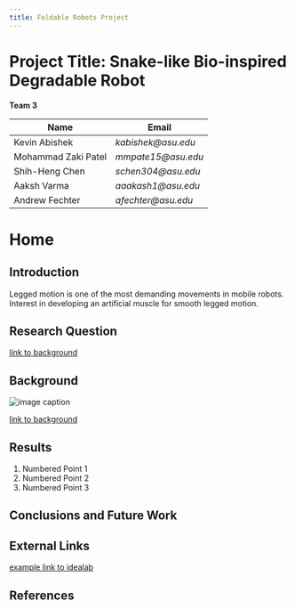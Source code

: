 ```yaml
---
title: Foldable Robots Project 
---
```


# Project Title: Snake-like Bio-inspired Degradable Robot
**Team 3**

|    Name                                 |    Email    |
| -----------                             | ----------- |
| Kevin Abishek                         | _kabishek@asu.edu_      |
| Mohammad Zaki Patel                     |_mmpate15@asu.edu_ |
|  Shih-Heng Chen                  |_schen304@asu.edu_ |
| Aaksh Varma     | _aaakash1@asu.edu_  |
| Andrew Fechter      | _afechter@asu.edu_  |
# Home

## Introduction
Legged motion is one of the most demanding movements in mobile robots. Interest in developing an artificial muscle for smooth legged motion.

## Research Question

[link to background](/background.md)

## Background

![image caption](https://idealab.asu.edu/assets/images/research/jumper1.png)

[link to background](/background.md)

## Results

1. Numbered Point 1
1. Numbered Point 2
1. Numbered Point 3

## Conclusions and Future Work

## External Links

[example link to idealab](https://idealab.asu.edu)


## References
